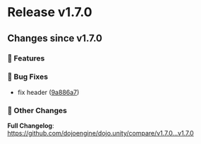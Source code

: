 # Release v1.7.0

## Changes since v1.7.0

### 🚀 Features

### 🐛 Bug Fixes
- fix header ([9a886a7](https://github.com/dojoengine/dojo.unity/commit/9a886a7238a0d5efebbc051056a83a4dc5d8b303))
### 🔧 Other Changes

**Full Changelog**: https://github.com/dojoengine/dojo.unity/compare/v1.7.0...v1.7.0
